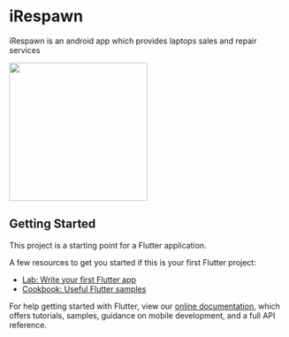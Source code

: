 # iRespawn

iRespawn is an android app which provides laptops sales and repair services

<img src="https://user-images.githubusercontent.com/89989890/131986689-0190139e-abbe-4397-9a45-27bcbca799ff.jpg" width="250" height="250" />

## Getting Started

This project is a starting point for a Flutter application.

A few resources to get you started if this is your first Flutter project:

- [Lab: Write your first Flutter app](https://flutter.dev/docs/get-started/codelab)
- [Cookbook: Useful Flutter samples](https://flutter.dev/docs/cookbook)

For help getting started with Flutter, view our
[online documentation](https://flutter.dev/docs), which offers tutorials,
samples, guidance on mobile development, and a full API reference.
